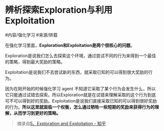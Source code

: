 # 辨析探索Exploration与利用Exploitation

#内容/强化学习 
#来源/转载 

在强化学习里面，**Exploration和Exploitation是两个很核心的问题**。

Exploration是说我们怎么去探索这个环境，通过尝试不同的行为来得到一个最佳的策略，得到最大奖励的策略。

Exploitation是说我们不去尝试新的东西，就采取已知的可以得到很大奖励的行为。

因为在刚开始的时候强化学习 agent 不知道它采取了某个行为会发生什么，所以它只能通过试错去探索。所以Exploration就是在试错来理解采取的这个行为到底可不可以得到好的奖励。Exploitation是说我们直接采取已知的可以得到很好奖励的行为。**所以这里就面临一个权衡，怎么通过牺牲一些短期的奖励来获得行为的理解，从而学习到更好的策略。**


> 摘录自[5、Exploration and Exploitation - 知乎](https://zhuanlan.zhihu.com/p/410556975)

